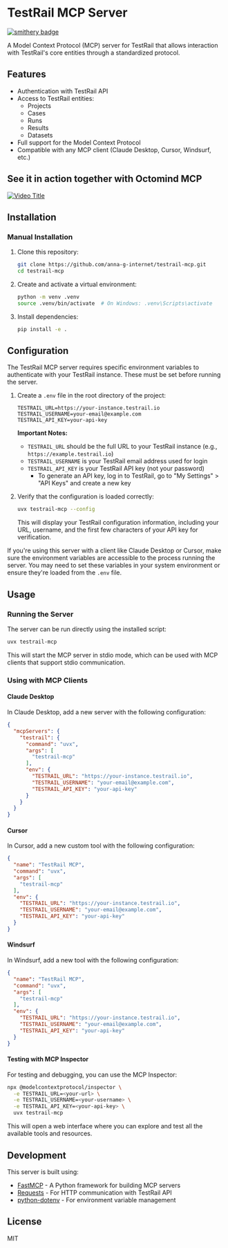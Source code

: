 # TestRail MCP Server

[![smithery badge](https://smithery.ai/badge/@sker65/testrail-mcp)](https://smithery.ai/server/@sker65/testrail-mcp)

A Model Context Protocol (MCP) server for TestRail that allows interaction with TestRail's core entities through a standardized protocol.

## Features

- Authentication with TestRail API
- Access to TestRail entities:
  - Projects
  - Cases
  - Runs
  - Results
  - Datasets
- Full support for the Model Context Protocol
- Compatible with any MCP client (Claude Desktop, Cursor, Windsurf, etc.)

## See it in action together with Octomind MCP

[![Video Title](https://img.youtube.com/vi/I7lc9I0S62Y/0.jpg)](https://www.youtube.com/watch?v=I7lc9I0S62Y)

## Installation

### Manual Installation
1. Clone this repository:
   ```bash
   git clone https://github.com/anna-g-internet/testrail-mcp.git
   cd testrail-mcp
   ```

2. Create and activate a virtual environment:
   ```bash
   python -m venv .venv
   source .venv/bin/activate  # On Windows: .venv\Scripts\activate
   ```

3. Install dependencies:
   ```bash
   pip install -e .
   ```

## Configuration

The TestRail MCP server requires specific environment variables to authenticate with your TestRail instance. These must be set before running the server.

1. Create a `.env` file in the root directory of the project:
   ```
   TESTRAIL_URL=https://your-instance.testrail.io
   TESTRAIL_USERNAME=your-email@example.com
   TESTRAIL_API_KEY=your-api-key
   ```

   **Important Notes:**
   - `TESTRAIL_URL` should be the full URL to your TestRail instance (e.g., `https://example.testrail.io`)
   - `TESTRAIL_USERNAME` is your TestRail email address used for login
   - `TESTRAIL_API_KEY` is your TestRail API key (not your password)
     - To generate an API key, log in to TestRail, go to "My Settings" > "API Keys" and create a new key

2. Verify that the configuration is loaded correctly:
   ```bash
   uvx testrail-mcp --config
   ```
   
   This will display your TestRail configuration information, including your URL, username, and the first few characters of your API key for verification.

If you're using this server with a client like Claude Desktop or Cursor, make sure the environment variables are accessible to the process running the server. You may need to set these variables in your system environment or ensure they're loaded from the `.env` file.

## Usage

### Running the Server

The server can be run directly using the installed script:

```bash
uvx testrail-mcp
```

This will start the MCP server in stdio mode, which can be used with MCP clients that support stdio communication.

### Using with MCP Clients

#### Claude Desktop

In Claude Desktop, add a new server with the following configuration:

```json
{
  "mcpServers": {
    "testrail": {
      "command": "uvx",
      "args": [
        "testrail-mcp"
      ],
      "env": {
        "TESTRAIL_URL": "https://your-instance.testrail.io",
        "TESTRAIL_USERNAME": "your-email@example.com",
        "TESTRAIL_API_KEY": "your-api-key"
      }
    }
  }
}
```

#### Cursor

In Cursor, add a new custom tool with the following configuration:

```json
{
  "name": "TestRail MCP",
  "command": "uvx",
  "args": [
    "testrail-mcp"
  ],
  "env": {
    "TESTRAIL_URL": "https://your-instance.testrail.io",
    "TESTRAIL_USERNAME": "your-email@example.com",
    "TESTRAIL_API_KEY": "your-api-key"
  }
}
```

#### Windsurf

In Windsurf, add a new tool with the following configuration:

```json
{
  "name": "TestRail MCP",
  "command": "uvx",
  "args": [
    "testrail-mcp"
  ],
  "env": {
    "TESTRAIL_URL": "https://your-instance.testrail.io",
    "TESTRAIL_USERNAME": "your-email@example.com",
    "TESTRAIL_API_KEY": "your-api-key"
  }
}
```

#### Testing with MCP Inspector

For testing and debugging, you can use the MCP Inspector:

```bash
npx @modelcontextprotocol/inspector \
  -e TESTRAIL_URL=<your-url> \
  -e TESTRAIL_USERNAME=<your-username> \
  -e TESTRAIL_API_KEY=<your-api-key> \
  uvx testrail-mcp
```

This will open a web interface where you can explore and test all the available tools and resources.

## Development

This server is built using:

- [FastMCP](https://github.com/jlowin/fastmcp) - A Python framework for building MCP servers
- [Requests](https://requests.readthedocs.io/) - For HTTP communication with TestRail API
- [python-dotenv](https://github.com/theskumar/python-dotenv) - For environment variable management

## License

MIT
